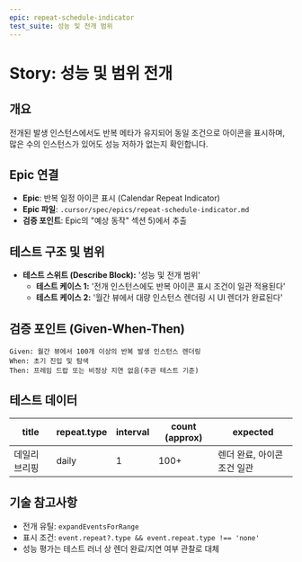 ```yaml
---
epic: repeat-schedule-indicator
test_suite: 성능 및 전개 범위
---
```


# Story: 성능 및 범위 전개

## 개요

전개된 발생 인스턴스에서도 반복 메타가 유지되어 동일 조건으로 아이콘을 표시하며, 많은 수의 인스턴스가 있어도 성능 저하가 없는지 확인합니다.

## Epic 연결

- **Epic**: 반복 일정 아이콘 표시 (Calendar Repeat Indicator)
- **Epic 파일**: `.cursor/spec/epics/repeat-schedule-indicator.md`
- **검증 포인트**: Epic의 "예상 동작" 섹션 5)에서 추출

## 테스트 구조 및 범위

- **테스트 스위트 (Describe Block):** '성능 및 전개 범위'
  - **테스트 케이스 1:** '전개 인스턴스에도 반복 아이콘 표시 조건이 일관 적용된다'
  - **테스트 케이스 2:** '월간 뷰에서 대량 인스턴스 렌더링 시 UI 렌더가 완료된다'

## 검증 포인트 (Given-When-Then)

```
Given: 월간 뷰에서 100개 이상의 반복 발생 인스턴스 렌더링
When: 초기 진입 및 탐색
Then: 프레임 드랍 또는 비정상 지연 없음(주관 테스트 기준)
```

## 테스트 데이터

| title           | repeat.type | interval | count (approx) | expected                      |
| --------------- | ----------- | -------- | -------------- | ----------------------------- |
| 데일리 브리핑   | daily       | 1        | 100+           | 렌더 완료, 아이콘 조건 일관   |

## 기술 참고사항

- 전개 유틸: `expandEventsForRange`
- 표시 조건: `event.repeat?.type && event.repeat.type !== 'none'`
- 성능 평가는 테스트 러너 상 렌더 완료/지연 여부 관찰로 대체

